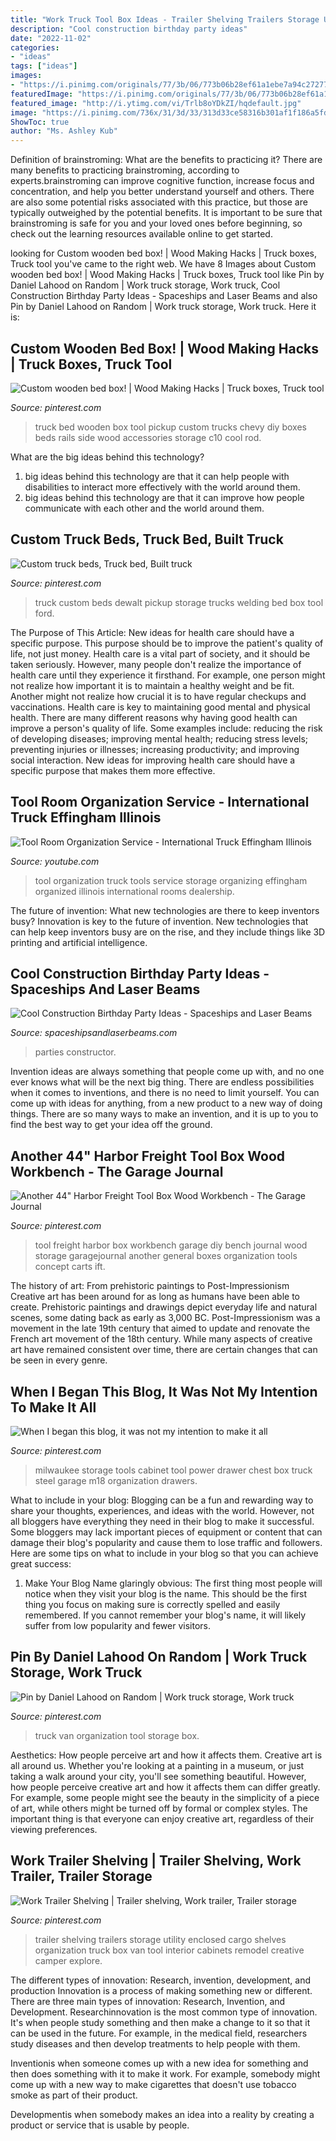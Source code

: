 ```yaml
---
title: "Work Truck Tool Box Ideas - Trailer Shelving Trailers Storage Utility Enclosed Cargo Shelves Organization Truck Box Van Tool Interior Cabinets Remodel Creative Camper Explore"
description: "Cool construction birthday party ideas"
date: "2022-11-02"
categories:
- "ideas"
tags: ["ideas"]
images:
- "https://i.pinimg.com/originals/77/3b/06/773b06b28ef61a1ebe7a94c2727702aa.jpg"
featuredImage: "https://i.pinimg.com/originals/77/3b/06/773b06b28ef61a1ebe7a94c2727702aa.jpg"
featured_image: "http://i.ytimg.com/vi/Trlb8oYDkZI/hqdefault.jpg"
image: "https://i.pinimg.com/736x/31/3d/33/313d33ce58316b301af1f186a5fdad04--tactical-truck-truck-caps.jpg?b=t"
ShowToc: true
author: "Ms. Ashley Kub"
---
```



Definition of brainstroming: What are the benefits to practicing it?
There are many benefits to practicing brainstroming, according to experts.brainstroming can improve cognitive function, increase focus and concentration, and help you better understand yourself and others. There are also some potential risks associated with this practice, but those are typically outweighed by the potential benefits. It is important to be sure that brainstroming is safe for you and your loved ones before beginning, so check out the learning resources available online to get started.

	

		
looking for Custom wooden bed box! | Wood Making Hacks | Truck boxes, Truck tool you've came to the right web. We have 8 Images about Custom wooden bed box! | Wood Making Hacks | Truck boxes, Truck tool like Pin by Daniel Lahood on Random | Work truck storage, Work truck, Cool Construction Birthday Party Ideas - Spaceships and Laser Beams and also Pin by Daniel Lahood on Random | Work truck storage, Work truck. Here it is:
		
    
## Custom Wooden Bed Box! | Wood Making Hacks | Truck Boxes, Truck Tool

<img loading=lazy src="https://i.pinimg.com/736x/31/3d/33/313d33ce58316b301af1f186a5fdad04--tactical-truck-truck-caps.jpg?b=t" onerror="this.onerror=null;this.src='https://tse1.mm.bing.net/th?id=OIP.GwqCqTqJMZu-ydls5atstQHaJ4&amp;pid=15.1';" alt="Custom wooden bed box! | Wood Making Hacks | Truck boxes, Truck tool">

_Source: pinterest.com_

>truck bed wooden box tool pickup custom trucks chevy diy boxes beds rails side wood accessories storage c10 cool rod. 

	

What are the big ideas behind this technology?
1. big ideas behind this technology are that it can help people with disabilities to interact more effectively with the world around them.
2. big ideas behind this technology are that it can improve how people communicate with each other and the world around them.

    
## Custom Truck Beds, Truck Bed, Built Truck

<img loading=lazy src="https://i.pinimg.com/736x/e9/e8/65/e9e8659ba9664902f5eebc595b54f45a--dewalt.jpg" onerror="this.onerror=null;this.src='https://tse3.mm.bing.net/th?id=OIP.beZ3UV0dSVJfPdM8rYd1ggHaEo&amp;pid=15.1';" alt="Custom truck beds, Truck bed, Built truck">

_Source: pinterest.com_

>truck custom beds dewalt pickup storage trucks welding bed box tool ford. 

	

The Purpose of This Article: New ideas for health care should have a specific purpose. This purpose should be to improve the patient's quality of life, not just money.
Health care is a vital part of society, and it should be taken seriously. However, many people don't realize the importance of health care until they experience it firsthand. For example, one person might not realize how important it is to maintain a healthy weight and be fit. Another might not realize how crucial it is to have regular checkups and vaccinations. Health care is key to maintaining good mental and physical health. There are many different reasons why having good health can improve a person's quality of life. Some examples include: reducing the risk of developing diseases; improving mental health; reducing stress levels; preventing injuries or illnesses; increasing productivity; and improving social interaction. New ideas for improving health care should have a specific purpose that makes them more effective.

    
## Tool Room Organization Service - International Truck Effingham Illinois

<img loading=lazy src="http://i.ytimg.com/vi/Trlb8oYDkZI/hqdefault.jpg" onerror="this.onerror=null;this.src='https://tse4.mm.bing.net/th?id=OIP.PGVN1f_6asg_RJlzStUOggHaFj&amp;pid=15.1';" alt="Tool Room Organization Service - International Truck Effingham Illinois">

_Source: youtube.com_

>tool organization truck tools service storage organizing effingham organized illinois international rooms dealership. 

	

The future of invention: What new technologies are there to keep inventors busy?
Innovation is key to the future of invention. New technologies that can help keep inventors busy are on the rise, and they include things like 3D printing and artificial intelligence.

    
## Cool Construction Birthday Party Ideas - Spaceships And Laser Beams

<img loading=lazy src="https://spaceshipsandlaserbeams.com/wp-content/uploads/2015/09/cool-construction-birthday-party-ideas-3944.jpg" onerror="this.onerror=null;this.src='https://tse1.mm.bing.net/th?id=OIP.HCr6737FwegB5EzDRohKhgHaLH&amp;pid=15.1';" alt="Cool Construction Birthday Party Ideas - Spaceships and Laser Beams">

_Source: spaceshipsandlaserbeams.com_

>parties constructor. 

	

Invention ideas are always something that people come up with, and no one ever knows what will be the next big thing. There are endless possibilities when it comes to inventions, and there is no need to limit yourself. You can come up with ideas for anything, from a new product to a new way of doing things. There are so many ways to make an invention, and it is up to you to find the best way to get your idea off the ground.

    
## Another 44&quot; Harbor Freight Tool Box Wood Workbench - The Garage Journal

<img loading=lazy src="https://i.pinimg.com/736x/da/48/fc/da48fc300934b9354784daf40996a59c--harbor-freight-workbench-harbor-freight-tool-box.jpg" onerror="this.onerror=null;this.src='https://tse3.mm.bing.net/th?id=OIP.UZP8LNY6fLxgxoUpGgmpMAHaEK&amp;pid=15.1';" alt="Another 44&quot; Harbor Freight Tool Box Wood Workbench - The Garage Journal">

_Source: pinterest.com_

>tool freight harbor box workbench garage diy bench journal wood storage garagejournal another general boxes organization tools concept carts ift. 

	

The history of art: From prehistoric paintings to Post-Impressionism
Creative art has been around for as long as humans have been able to create. Prehistoric paintings and drawings depict everyday life and natural scenes, some dating back as early as 3,000 BC. Post-Impressionism was a movement in the late 19th century that aimed to update and renovate the French art movement of the 18th century. While many aspects of creative art have remained consistent over time, there are certain changes that can be seen in every genre.

    
## When I Began This Blog, It Was Not My Intention To Make It All

<img loading=lazy src="https://i.pinimg.com/originals/77/3b/06/773b06b28ef61a1ebe7a94c2727702aa.jpg" onerror="this.onerror=null;this.src='https://tse1.mm.bing.net/th?id=OIP.E-EZBNUZEW0S7IGx796iKQAAAA&amp;pid=15.1';" alt="When I began this blog, it was not my intention to make it all">

_Source: pinterest.com_

>milwaukee storage tools cabinet tool power drawer chest box truck steel garage m18 organization drawers. 

	

What to include in your blog:
Blogging can be a fun and rewarding way to share your thoughts, experiences, and ideas with the world. However, not all bloggers have everything they need in their blog to make it successful. Some bloggers may lack important pieces of equipment or content that can damage their blog's popularity and cause them to lose traffic and followers. Here are some tips on what to include in your blog so that you can achieve great success:
1. Make Your Blog Name glaringly obvious: The first thing most people will notice when they visit your blog is the name. This should be the first thing you focus on making sure is correctly spelled and easily remembered. If you cannot remember your blog's name, it will likely suffer from low popularity and fewer visitors.


    
## Pin By Daniel Lahood On Random | Work Truck Storage, Work Truck

<img loading=lazy src="https://i.pinimg.com/736x/b7/28/11/b72811d9a99f79f3d5f61aacf8b92b81.jpg" onerror="this.onerror=null;this.src='https://tse3.mm.bing.net/th?id=OIP.0VwE_NgUKkYkUvFzS8RWQQHaJ3&amp;pid=15.1';" alt="Pin by Daniel Lahood on Random | Work truck storage, Work truck">

_Source: pinterest.com_

>truck van organization tool storage box. 

	

Aesthetics: How people perceive art and how it affects them.
Creative art is all around us. Whether you're looking at a painting in a museum, or just taking a walk around your city, you'll see something beautiful. However, how people perceive creative art and how it affects them can differ greatly. For example, some people might see the beauty in the simplicity of a piece of art, while others might be turned off by formal or complex styles. The important thing is that everyone can enjoy creative art, regardless of their viewing preferences.

    
## Work Trailer Shelving | Trailer Shelving, Work Trailer, Trailer Storage

<img loading=lazy src="https://i.pinimg.com/736x/0b/12/fe/0b12fe92090df1163d63e0df59656909--trailer-shelving-trailer-remodel.jpg" onerror="this.onerror=null;this.src='https://tse2.mm.bing.net/th?id=OIP.zn86YZ7b0ZwsnL95h4AMwgHaFp&amp;pid=15.1';" alt="Work Trailer Shelving | Trailer shelving, Work trailer, Trailer storage">

_Source: pinterest.com_

>trailer shelving trailers storage utility enclosed cargo shelves organization truck box van tool interior cabinets remodel creative camper explore. 

	

The different types of innovation: Research, invention, development, and production
Innovation is a process of making something new or different. There are three main types of innovation: Research, Invention, and Development.
Researchinnovation is the most common type of innovation. It's when people study something and then make a change to it so that it can be used in the future. For example, in the medical field, researchers study diseases and then develop treatments to help people with them.

Inventionis when someone comes up with a new idea for something and then does something with it to make it work. For example, somebody might come up with a new way to make cigarettes that doesn't use tobacco smoke as part of their product. 

Developmentis when somebody makes an idea into a reality by creating a product or service that is usable by people.

